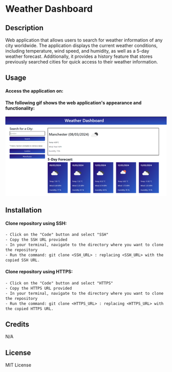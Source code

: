 # Weather Dashboard

## Description

Web application that allows users to search for weather information of any city worldwide. The application displays the current weather conditions, including temperature, wind speed, and humidity, as well as a 5-day weather forecast. Additionally, it provides a history feature that stores previously searched cities for quick access to their weather information.

## Usage

#### Access the application on: 
#### The following gif shows the web application's appearance and functionality:

![](/assets/images/application.png)

## Installation

#### Clone repository using SSH:
    - Click on the "Code" button and select "SSH"
    - Copy the SSH URL provided
    - In your terminal, navigate to the directory where you want to clone the repository
    - Run the command: git clone <SSH_URL> : replacing <SSH_URL> with the copied SSH URL.

#### Clone repository using HTTPS:
    - Click on the "Code" button and select "HTTPS"
    - Copy the HTTPS URL provided
    - In your terminal, navigate to the directory where you want to clone the repository
    - Run the command: git clone <HTTPS_URL> : replacing <HTTPS_URL> with the copied HTTPS URL.

## Credits

N/A

## License

MIT License
